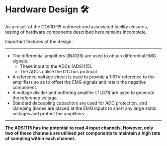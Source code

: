 # Hardware Design :hammer_and_wrench:

As a result of the COVID-19 outbreak and associated facility closures, testing of hardware components described here remains incomplete.

Important features of the design:

---

* The differential amplifiers (INA126) are used to obtain differential EMG signals.
   * These input to the ADCs (ADS1115).
   * The ADCs utilise the I2C bus protocol.
* A reference voltage circuit is used to provide a 1.67V reference to the amplifiers so as to offset the EMG signals and retain the negative component.
* A voltage divider and buffering amplifer (TL071) are used to generate the reference voltage.
* Standard decoupling capacitors are used for ADC protection, and clamping diodes are placed at the EMG inputs to short any large static voltages and protect the amplifiers. 

---

**The ADS1115 has the potential to read 4 input channels. However, only two of these channels are utilised per components to maintain a high rate of sampling within each channel.**

